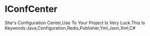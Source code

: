 # IConfCenter
She's Configuration Center,Use To Your Project Is Very Luck.This Is Keywords:Java,Configuration,Redis,Publisher,Yml,Json,Xml,C#
